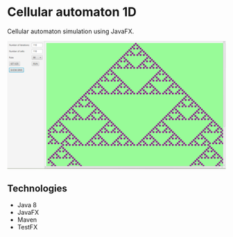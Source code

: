 # Cellular automaton 1D
Cellular automaton simulation using JavaFX. 

![CA simulation](./simulation.PNG) 

## Technologies
- Java 8
- JavaFX
- Maven
- TestFX

